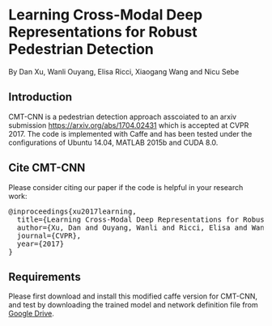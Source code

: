 # Learning Cross-Modal Deep Representations for Robust Pedestrian Detection
By Dan Xu, Wanli Ouyang, Elisa Ricci, Xiaogang Wang and Nicu Sebe
## Introduction
CMT-CNN is a pedestrian detection approach asscoiated to an arxiv submission https://arxiv.org/abs/1704.02431 which is accepted at CVPR 2017. The code is implemented with Caffe and has been tested under the configurations of Ubuntu 14.04, MATLAB 2015b and CUDA 8.0.
## Cite CMT-CNN
Please consider citing our paper if the code is helpful in your research work:
<pre>@inproceedings{xu2017learning,
  title={Learning Cross-Modal Deep Representations for Robust Pedestrian Detection},
  author={Xu, Dan and Ouyang, Wanli and Ricci, Elisa and Wang, Xiaogang and Sebe, Nicu},
  journal={CVPR},
  year={2017}
}</pre>
## Requirements
<p> Please first download and install this modified caffe version for CMT-CNN, and test by downloading the trained model and network definition file from <a href="https://drive.google.com/drive/folders/0ByWGxNo3TouJNFRydFptVG5RWVkthk?usp=sharing">Google Drive</a>.</p>

